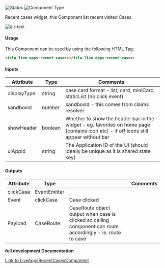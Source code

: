 
![Status][auto] ![Component Type][major] <!--Component Meta {"created_by":"JS", "reviewed_by":"JG", "last_modified_by":"JS", "comment":"init"} Component Meta -->


<p>Recent cases widget, this Component list recent visited Cases.</p>

<p><img src="../live-apps-recent-cases.png" alt="alt-text" class="img-responsive"></p>



#### Usage


This Component can be used by using the following HTML Tag:

```html
<tcla-live-apps-recent-cases></tcla-live-apps-recent-cases>
```

#### Inputs

Attribute | Type | Comments
--- | --- | ---
displayType | string | case card format - list, card, miniCard, staticList (no click event)
sandboxId | number | sandboxId - this comes from claims resolver
showHeader | boolean | Whether to show the header bar in the widget - eg. favorites on home page (contains icon etc) - if off icons still appear without bar
uiAppId | string | The Application ID of the UI (should ideally be unique as it is shared state key)

#### Outputs

Attribute | Type |   | Comments
--- | --- | --- | ---
clickCase | EventEmitter<CaseRoute> |   |  
  | Event |  clickCase  |  Case clicked
  | Payload |  CaseRoute  |  CaseRoute object output when case is clicked so calling component can route accordingly - ie. route to case


<b>full development Documentation</b>

[Link to LiveAppsRecentCasesComponent](https://tibcosoftware.github.io/TCSTK-Angular/libdocs/tc-liveapps-lib/components/LiveAppsRecentCasesComponent.html)


[auto]: https://img.shields.io/badge/Status-auto%20generated-lightgrey.svg?style=flat "auto generated"

[manually]: https://img.shields.io/badge/Status-manually%20created-yellow.svg?style=flat "manually created"

[draft]: https://img.shields.io/badge/Status-draft-red.svg?style=flat "draft"

[review]: https://img.shields.io/badge/Status-need%20review-yellowgreen.svg?style=flat "need review"

[review done]: https://img.shields.io/badge/Status-review%20done-green.svg?style=flat "review done"

[finalized]: https://img.shields.io/badge/Status-finalized-brightgreen.svg?style=flat "finalized"

[top]: https://img.shields.io/badge/Component%20Type-Top-blue.svg?style=flat "top Component"

[major]: https://img.shields.io/badge/Component%20Type-major%20Component-blue.svg?style=flat "major Component"

[minor]: https://img.shields.io/badge/Component%20Type-minor%20Component-blue.svg?style=flat "minor Component"


